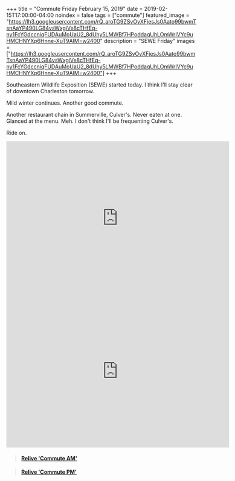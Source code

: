 +++
title =  "Commute Friday February 15, 2019"
date = 2019-02-15T17:00:00-04:00
noindex = false
tags = ["commute"]
featured_image = "https://lh3.googleusercontent.com/rQ_aroTG9ZSvOvXFjesJs0Aato99bwmTsnAaYP490LG84vsWxgiVe8cTHfEq-ny1FcYGdccniqFUDAuMoUaU2_8dUhy5LMWBf7HPoddaqUhLOmWrIVYc9uHMCHNYXp6Hnne-XuT9AIM=w2400"
description = "SEWE Friday"
images = ["https://lh3.googleusercontent.com/rQ_aroTG9ZSvOvXFjesJs0Aato99bwmTsnAaYP490LG84vsWxgiVe8cTHfEq-ny1FcYGdccniqFUDAuMoUaU2_8dUhy5LMWBf7HPoddaqUhLOmWrIVYc9uHMCHNYXp6Hnne-XuT9AIM=w2400"]
+++

Southeastern Wildlife Exposition (SEWE) started today. I think I'll stay clear of downtown Charleston tomorrow.

Mild winter continues. Another good commute.

Another restaurant chain in Summerville, Culver's. Never eaten at one. Glanced at the menu. Meh. I don't think I'll be frequenting Culver's.

Ride on.

<iframe height='405' width='590' frameborder='0' allowtransparency='true' scrolling='no' src='https://www.strava.com/activities/2150222557/embed/722537cecac65dfab89220af1225211b77c3caa6'></iframe>

<iframe height='405' width='590' frameborder='0' allowtransparency='true' scrolling='no' src='https://www.strava.com/activities/2151517626/embed/ecfa8108ba361663410d45562c88a3a2f53aa258'></iframe>


<blockquote class="embedly-card" data-card-controls="0" data-card-key="f1631a41cb254ca5b035dc5747a5bd75"><h4><a href="https://www.relive.cc/view/2150222557?r=embed-site">Relive 'Commute AM'</a></h4></blockquote>
        <script async src="https://cdn.embedly.com/widgets/platform.js" charset="UTF-8"></script>

<blockquote class="embedly-card" data-card-controls="0" data-card-key="f1631a41cb254ca5b035dc5747a5bd75"><h4><a href="https://www.relive.cc/view/2151517626?r=embed-site">Relive 'Commute PM'</a></h4></blockquote>
        <script async src="https://cdn.embedly.com/widgets/platform.js" charset="UTF-8"></script>
